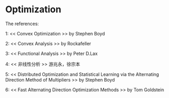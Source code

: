 # Optimization

The references:

1: << Convex Optimization >> by Stephen Boyd
  
2: << Convex Analysis >> by Rockafeller
  
3: << Functional Analysis >> by Peter D.Lax
  
4: << 非线性分析 >> 游兆永，徐宗本

5: << Distributed Optimization and Statistical Learning via the Alternating Direction Method of Multipliers >> by Stephen Boyd

6: << Fast Alternating Direction Optimization Methods >> by Tom Goldstein
